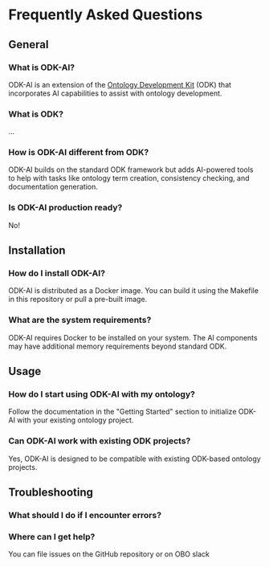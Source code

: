 # Frequently Asked Questions

## General

### What is ODK-AI?

ODK-AI is an extension of the [Ontology Development Kit](https://github.com/INCATools/ontology-development-kit/) (ODK) that incorporates AI capabilities to assist with ontology development.

### What is ODK?

...

### How is ODK-AI different from ODK?

ODK-AI builds on the standard ODK framework but adds AI-powered tools to help with tasks like ontology term creation, consistency checking, and documentation generation.

### Is ODK-AI production ready?

No! 

## Installation

### How do I install ODK-AI?

ODK-AI is distributed as a Docker image. You can build it using the Makefile in this repository or pull a pre-built image.

### What are the system requirements?

ODK-AI requires Docker to be installed on your system. The AI components may have additional memory requirements beyond standard ODK.

## Usage

### How do I start using ODK-AI with my ontology?
Follow the documentation in the "Getting Started" section to initialize ODK-AI with your existing ontology project.

### Can ODK-AI work with existing ODK projects?
Yes, ODK-AI is designed to be compatible with existing ODK-based ontology projects.

## Troubleshooting

### What should I do if I encounter errors?


### Where can I get help?

You can file issues on the GitHub repository or on OBO slack